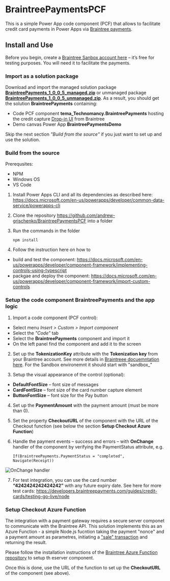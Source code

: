 # BraintreePaymentsPCF

This is a simple Power App code component (PCF) that allows to facilitate credit card payments in Power Apps via [Braintree payments](https://www.braintreepayments.com/). 

## Install and Use

Before you begin, create a [Braintree Sanbox account here](https://www.braintreepayments.com/au/sandbox) – it’s free for testing purposes. You will need it to facilitate the payments.

### Import as a solution package

Download and import the managed solution package [**BraintreePayments_1_0_0_5_managed.zip**](https://github.com/andrew-grischenko/BraintreePaymentsPCF/blob/master/BraintreePCFSolution/package/BraintreePayments_1_0_0_5_managed.zip) or unmanaged package [**BraintreePayments_1_0_0_5_unmanaged.zip**](https://github.com/andrew-grischenko/BraintreePaymentsPCF/blob/master/BraintreePCFSolution/package/BraintreePayments_1_0_0_5_unmanaged.zip). As a result, you should get the solution **BraintreePayments** containing:
* Code PCF component **tema_Technomancy.BraintreePayments** hosting the credit capture [Drop-in UI](https://developers.braintreepayments.com/start/drop-in) from Braintree
* Demo canvas Power App **BraintreePaymentsDemo** 

Skip the next section *"Build from the source"* if you just want to set up and use the solution. 

### Build from the source

Prerequsites: 
* NPM 
* Windows OS
* VS Code

1. Install Power Apps CLI and all its dependencies as described here: https://docs.microsoft.com/en-us/powerapps/developer/common-data-service/powerapps-cli 
2. Clone the repository https://github.com/andrew-grischenko/BraintreePaymentsPCF into a folder
3. Run the commands in the folder 

       npm install 

4. Follow the instruction here on how to

* build and test the component: https://docs.microsoft.com/en-us/powerapps/developer/component-framework/implementing-controls-using-typescript 
* packgae and deploy the component: https://docs.microsoft.com/en-us/powerapps/developer/component-framework/import-custom-controls 

### Setup the code component BraintreePayments and the app logic ###

1. Import a code component (PCF control):

* Select menu *Insert > Custom > Import component*
* Select the *"Code"* tab
* Select the **BraintreePayments** component and import it
* On the left panel find the component and add it to the screen

2. Set up the **TokenizationKey** attribute with the **Tokenization key** from your Braintree account. See more details in [Braintreee docuemntation here](https://developers.braintreepayments.com/guides/authorization/overview). For the Sandbox environemnt it should start with "sandbox_"

3. Setup the visual appearance of the control (optional):

* **DefaultFontSize** – font size of messages
* **CardFontSize** – font size of the card number capture element
* **ButtonFontSize** – font size for the Pay button

4. Set up the **PaymentAmount** with the payment amount (must be more than 0). 

5. Set the property **CheckoutURL** of the component with the URL of the Checkout function (see below the section **Setup Checkout Azure Function**)

6. Handle the payment events – success and errors – with **OnChange** handler of the component by verifying the PaymentStatus attribute, e.g.

       If(BraintreePayments.PaymentStatus = "completed", Navigate(Receipt)) 
       
![OnChange handler](https://technomancy.com.au/wp-content/uploads/2020/03/app-1024x522.png)

7. For test integration, you can use the card number **“4242424242424242”** with any future expiry date. See here for more test cards: https://developers.braintreepayments.com/guides/credit-cards/testing-go-live/node 

### Setup Checkout Azure Function

The integration with a payment gateway requires a secure server componet to communicate with the Braintree API. This solution implements this as an Azure Function - a simple Node.js fucntion taking the payment "nonce" and a payment amount as parametres, initiating a ["sale" transaction](https://developers.braintreepayments.com/reference/request/transaction/sale/node) and returning the result. 

Please follow the installation instructions of the [Braintree Azure Function repository](https://github.com/andrew-grischenko/BraintreePaymentsAzureFunction) to setup th eserver component. 

Once this is done, use the URL of the function to set up the **CheckoutURL** of the component (see above).